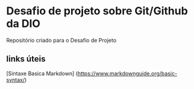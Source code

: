 # Desafio de projeto sobre Git/Github da DIO
Repositório criado para o Desafio de Projeto

## links úteis

[Sintaxe Basica Markdown] (https://www.markdownguide.org/basic-syntax/)
